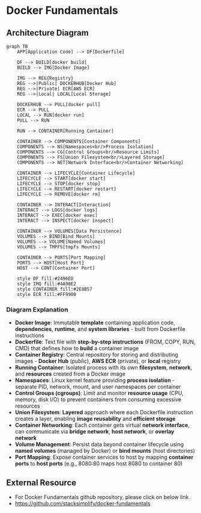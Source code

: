 # Docker Fundamentals

## Architecture Diagram

```mermaid
graph TB
    APP[Application Code] --> DF[Dockerfile]
    
    DF --> BUILD[docker build]
    BUILD --> IMG[Docker Image]
    
    IMG --> REG{Registry}
    REG -->|Public| DOCKERHUB[Docker Hub]
    REG -->|Private| ECR[AWS ECR]
    REG -->|Local| LOCAL[Local Storage]
    
    DOCKERHUB --> PULL[docker pull]
    ECR --> PULL
    LOCAL --> RUN[docker run]
    PULL --> RUN
    
    RUN --> CONTAINER[Running Container]
    
    CONTAINER --> COMPONENTS[Container Components]
    COMPONENTS --> NS[Namespaces<br/>Process Isolation]
    COMPONENTS --> CG[Control Groups<br/>Resource Limits]
    COMPONENTS --> FS[Union Filesystem<br/>Layered Storage]
    COMPONENTS --> NET[Network Interface<br/>Container Networking]
    
    CONTAINER --> LIFECYCLE[Container Lifecycle]
    LIFECYCLE --> START[docker start]
    LIFECYCLE --> STOP[docker stop]
    LIFECYCLE --> RESTART[docker restart]
    LIFECYCLE --> REMOVE[docker rm]
    
    CONTAINER --> INTERACT[Interaction]
    INTERACT --> LOGS[docker logs]
    INTERACT --> EXEC[docker exec]
    INTERACT --> INSPECT[docker inspect]
    
    CONTAINER --> VOLUMES[Data Persistence]
    VOLUMES --> BIND[Bind Mounts]
    VOLUMES --> VOLUME[Named Volumes]
    VOLUMES --> TMPFS[tmpfs Mounts]
    
    CONTAINER --> PORTS[Port Mapping]
    PORTS --> HOST[Host Port] 
    HOST --> CONT[Container Port]
    
    style DF fill:#2496ED
    style IMG fill:#4A90E2
    style CONTAINER fill:#2E8B57
    style ECR fill:#FF9900
```

### Diagram Explanation

- **Docker Image**: Immutable **template** containing application code, **dependencies**, **runtime**, and **system libraries** - built from Dockerfile instructions
- **Dockerfile**: Text file with **step-by-step instructions** (FROM, COPY, RUN, CMD) that defines how to **build** a container image
- **Container Registry**: Central repository for storing and distributing images - **Docker Hub** (public), **AWS ECR** (private), or **local** registry
- **Running Container**: Isolated process with its own **filesystem**, **network**, and **resources** created from a Docker image
- **Namespaces**: Linux kernel feature providing **process isolation** - separate PID, network, mount, and user namespaces per container
- **Control Groups (cgroups)**: Limit and monitor **resource usage** (CPU, memory, disk I/O) to prevent containers from consuming excessive resources
- **Union Filesystem**: **Layered** approach where each Dockerfile instruction creates a layer, enabling **image reusability** and **efficient storage**
- **Container Networking**: Each container gets virtual **network interface**, can communicate via **bridge network**, **host network**, or **overlay network**
- **Volume Management**: Persist data beyond container lifecycle using **named volumes** (managed by Docker) or **bind mounts** (host directories)
- **Port Mapping**: Expose container services to host by mapping **container ports** to **host ports** (e.g., 8080:80 maps host 8080 to container 80)

## External Resource
- For Docker Fundamentals github repository, please click on below link
- https://github.com/stacksimplify/docker-fundamentals

